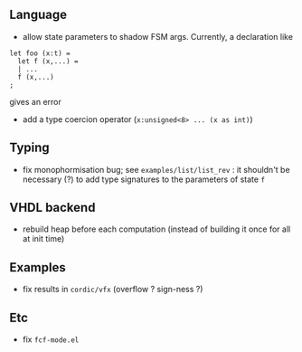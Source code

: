 ## Language

- allow state parameters to shadow FSM args. Currently, a declaration like
```
let foo (x:t) = 
  let f (x,...) =
  | ...
  f (x,...)
;
```
gives an error

- add a type coercion operator (`x:unsigned<8> ... (x as int)`)

## Typing

- fix monophormisation bug; see `examples/list/list_rev` : it shouldn't be necessary (?) to add type
  signatures to the parameters of state `f` 

## VHDL backend

- rebuild heap before each computation (instead of building it once for all at init time)

## Examples

- fix results in `cordic/vfx` (overflow ? sign-ness ?)

## Etc

- fix `fcf-mode.el`

